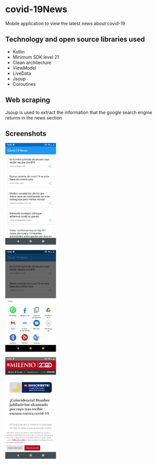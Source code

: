 # covid-19News
Mobile application to view the latest news about covid-19

## Technology and open source libraries used
* Kotlin
* Minimum SDK level 21
* Clean architecture
* ViewModel
* LiveData
* Jsoup
* Coroutines

## Web scraping
Jsoup is used to extract the information that the google search engine returns in the news section

## Screenshots

[<img src="https://github.com/BrunoRCE/covid-19News/blob/master/sc1.png" width=160>](https://github.com/BrunoRCE/covid-19News/blob/master/sc1.png)

[<img src="https://github.com/BrunoRCE/covid-19News/blob/master/sc2.png" width=160>](https://github.com/BrunoRCE/covid-19News/blob/master/sc2.png)

[<img src="https://github.com/BrunoRCE/covid-19News/blob/master/sc3.png" width=160>](https://github.com/BrunoRCE/covid-19News/blob/master/sc3.png)
